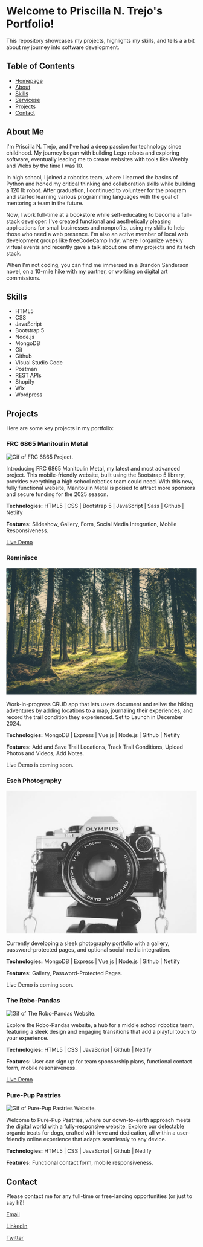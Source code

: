 # Welcome to Priscilla N. Trejo's Portfolio!
This repository showcases my projects, highlights my skills, and tells a a bit about my journey into software development. 

## Table of Contents
- [Homepage](https://priscillatrejo.dev/)
- [About](https://priscillatrejo.dev/#about)
- [Skills](https://priscillatrejo.dev/#skills)
- [Servicese](https://priscillatrejo.dev/#services)
- [Projects](https://priscillatrejo.dev/#projects)
- [Contact](https://priscillatrejo.dev/#contact)

## About Me
I'm Priscilla N. Trejo, and I've had a deep passion for technology since childhood. My journey began with building Lego robots and exploring software, eventually leading me to create websites with tools like Weebly and Webs by the time I was 10.

In high school, I joined a robotics team, where I learned the basics of Python and honed my critical thinking and collaboration skills while building a 120 lb robot. After graduation, I continued to volunteer for the program and started learning various programming languages with the goal of mentoring a team in the future.

Now, I work full-time at a bookstore while self-educating to become a full-stack developer. I've created functional and aesthetically pleasing applications for small businesses and nonprofits, using my skills to help those who need a web presence. I'm also an active member of local web development groups like freeCodeCamp Indy, where I organize weekly virtual events and recently gave a talk about one of my projects and its tech stack.

When I'm not coding, you can find me immersed in a Brandon Sanderson novel, on a 10-mile hike with my partner, or working on digital art commissions.

## Skills
- HTML5
- CSS
- JavaScript
- Bootstrap 5
- Node.js
- MongoDB
- Git
- Github
- Visual Studio Code
- Postman
- REST APIs
- Shopify
- Wix
- Wordpress

## Projects
Here are some key projects in my portfolio:
### FRC 6865 Manitoulin Metal
![Gif of FRC 6865 Project.](https://github.com/CodeWithPris/Priscilla-Trejo-Portfolio/blob/main/images/frc6865.gif)

Introducing FRC 6865 Manitoulin Metal, my latest and most advanced project. This mobile-friendly website, built using the Bootstrap 5 library, provides everything a high school robotics team could need. With this new, fully functional website, Manitoulin Metal is poised to attract more sponsors and secure funding for the 2025 season.

**Technologies:** HTML5 | CSS | Bootstrap 5 | JavaScript | Sass | Github | Netlify

**Features:** Slideshow, Gallery, Form, Social Media Integration, Mobile Responsiveness.

[Live Demo](https://frc6865.ca/)

### Reminisce
![Picture of forest.](https://github.com/CodeWithPris/Priscilla-Trejo-Portfolio/blob/main/images/reminisce.jpg)

Work-in-progress CRUD app that lets users document and relive the hiking adventures by adding locations to a map, journaling their experiences, and record the trail condition they experienced. Set to Launch in December 2024. 

**Technologies:** MongoDB | Express | Vue.js | Node.js | Github | Netlify

**Features:** Add and Save Trail Locations, Track Trail Conditions, Upload Photos and Videos, Add Notes.

Live Demo is coming soon.

### Esch Photography
![Picture of black and white camera.](images/esch.jpg)

Currently developing a sleek photography portfolio with a gallery, password-protected pages, and optional social media integration. 

**Technologies:** MongoDB | Express | Vue.js | Node.js | Github | Netlify

**Features:** Gallery, Password-Protected Pages.

Live Demo is coming soon.

### The Robo-Pandas
![Gif of The Robo-Pandas Website.](images/robopandas.gif)

Explore the Robo-Pandas website, a hub for a middle school robotics team, featuring a sleek design and engaging transitions that add a playful touch to your experience.

**Technologies:** HTML5 | CSS | JavaScript | Github | Netlify

**Features:** User can sign up for team sponsorship plans, functional contact form, mobile resonsiveness.

[Live Demo](https://team0101.netlify.app/#home)

### Pure-Pup Pastries
![Gif of Pure-Pup Pastries Website.](images/purepup.gif)

Welcome to Pure-Pup Pastries, where our down-to-earth approach meets the digital world with a fully-responsive website. Explore our delectable organic treats for dogs, crafted with love and dedication, all within a user-friendly online experience that adapts seamlessly to any device.

**Technologies:** HTML5 | CSS | JavaScript | Github | Netlify

**Features:** Functional contact form, mobile responsiveness.

## Contact
Please contact me for any full-time or free-lancing opportunities (or just to say hi)!

[Email](mailto:im.priscilla.trejo@gmail.com)

[LinkedIn](https://www.linkedin.com/in/priscillantrejo/)

[Twitter](https://x.com/CodeWithPris)
